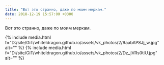 ```yaml
---
title: "Вот это странно, даже по моим меркам."
date: 2018-12-19 15:57:00 +0300
---
```


Вот это странно, даже по моим меркам.


{% include media.html f="D:/site/GiT/whiteldragon.github.io/assets/vk_photos/2/9aabAP8Jj_w.jpg" alt="" %}
{% include media.html f="D:/site/GiT/whiteldragon.github.io/assets/vk_photos/2/Dz_jVRs0tIU.jpg" alt="" %}
